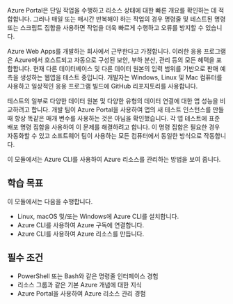 Azure Portal은 단일 작업을 수행하고 리소스 상태에 대한 빠른 개요를 확인하는 데 적합합니다. 그러나 매일 또는 매시간 반복해야 하는 작업의 경우 명령줄 및 테스트된 명령 또는 스크립트 집합을 사용하면 작업을 더욱 빠르게 수행하고 오류를 방지할 수 있습니다. 

Azure Web Apps를 개발하는 회사에서 근무한다고 가정합니다. 이러한 응용 프로그램은 Azure에서 호스트되고 자동으로 구성된 보안, 부하 분산, 관리 등의 모든 혜택을 포함합니다. 현재 다른 데이터베이스 및 다른 데이터 원본의 입력 범위를 기반으로 판매 예측을 생성하는 웹앱을 테스트 중입니다. 개발자는 Windows, Linux 및 Mac 컴퓨터를 사용하고 일상적인 응용 프로그램 빌드에 GitHub 리포지토리를 사용합니다. 

테스트의 일부로 다양한 데이터 원본 및 다양한 유형의 데이터 연결에 대한 앱 성능을 비교하려고 합니다. 개발 팀이 Azure Portal을 사용하여 앱의 새 테스트 인스턴스를 만들 때 항상 똑같은 매개 변수를 사용하는 것은 아님을 확인했습니다. 각 앱 테스트에 표준 배포 명령 집합을 사용하여 이 문제를 해결하려고 합니다. 이 명령 집합은 필요한 경우 자동화할 수 있고 소프트웨어 팀이 사용하는 모든 컴퓨터에서 동일한 방식으로 작동합니다.

이 모듈에서는 Azure CLI를 사용하여 Azure 리소스를 관리하는 방법을 보여 줍니다. 

## <a name="learning-objectives"></a>학습 목표
이 모듈에서는 다음을 수행합니다.

- Linux, macOS 및/또는 Windows에 Azure CLI를 설치합니다.
- Azure CLI를 사용하여 Azure 구독에 연결합니다.
- Azure CLI를 사용하여 Azure 리소스를 만듭니다.

## <a name="prerequisites"></a>필수 조건
- PowerShell 또는 Bash와 같은 명령줄 인터페이스 경험
- 리소스 그룹과 같은 기본 Azure 개념에 대한 지식
- Azure Portal을 사용하여 Azure 리소스 관리 경험